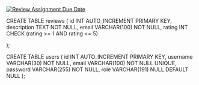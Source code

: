 [![Review Assignment Due Date](https://classroom.github.com/assets/deadline-readme-button-22041afd0340ce965d47ae6ef1cefeee28c7c493a6346c4f15d667ab976d596c.svg)](https://classroom.github.com/a/ZXimSQGf)

CREATE TABLE reviews (
    id INT AUTO_INCREMENT PRIMARY KEY,
    description TEXT NOT NULL,
    email VARCHAR(100) NOT NULL,
    rating INT CHECK (rating >= 1 AND rating <= 5)
    
);

CREATE TABLE users (
	id INT AUTO_INCREMENT PRIMARY KEY,
    username VARCHAR(30) NOT NULL,
    email VARCHAR(100) NOT NULL UNIQUE,
    password VARCHAR(255) NOT NULL,
    role VARCHAR(191) NULL DEFAULT NULL
);